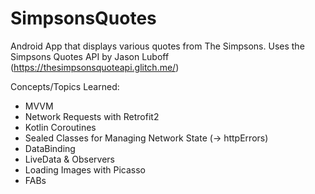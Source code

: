 # SimpsonsQuotes
Android App that displays various quotes from The Simpsons. Uses the Simpsons Quotes API by Jason Luboff (https://thesimpsonsquoteapi.glitch.me/)

Concepts/Topics Learned:
* MVVM
* Network Requests with Retrofit2
* Kotlin Coroutines
* Sealed Classes for Managing Network State (-> httpErrors)
* DataBinding
* LiveData & Observers
* Loading Images with Picasso
* FABs
